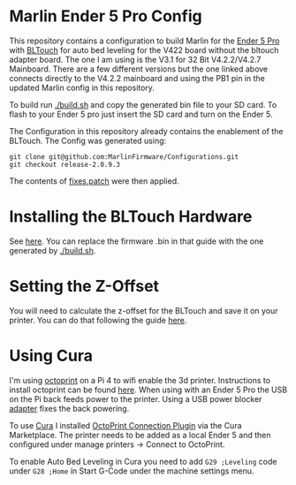 # Marlin Ender 5 Pro Config

This repository contains a configuration to build Marlin for the [Ender 5 Pro](https://www.creality.com/goods-detail/ender-5-pro-3d-printer) with [BLTouch](https://www.amazon.co.uk/dp/B08S2YTQJY) for auto bed leveling for the V422 board without the bltouch adapter board. The one I am using is the V3.1 for 32 Bit V4.2.2/V4.2.7 Mainboard. There are a few different versions but the one linked above connects directly to the V4.2.2 mainboard and using the PB1 pin in the updated Marlin config in this repository.

To build run [./build.sh](build.sh) and copy the generated bin file to your SD card. 
To flash to your Ender 5 pro just insert the SD card and turn on the Ender 5.

The Configuration in this repository already contains the enablement of the BLTouch. The Config was generated using: 

``` 
git clone git@github.com:MarlinFirmware/Configurations.git
git checkout release-2.0.9.3
```

The contents of [fixes.patch](fixes.patch) were then applied.

# Installing the BLTouch Hardware

See [here](https://www.crealityexperts.com/installing-bltouch-ender-5-pro). You can replace the firmware .bin in that guide with the one generated by [./build.sh](build.sh).

# Setting the Z-Offset

You will need to calculate the z-offset for the BLTouch and save it on your printer. You can do that following the guide  [here](https://makemendel.com/marlin-z-offset/).


# Using Cura

I'm using [octoprint](https://octoprint.org/) on a Pi 4 to wifi enable the 3d printer. Instructions to install octoprint can be found [here](https://octoprint.org/download/). When using with an Ender 5 Pro the USB on the Pi back feeds power to the printer. Using a USB power blocker [adapter](https://www.amazon.co.uk/PortaPow-USB-Power-Blocker-Cased/dp/B094FYL9QT) fixes the back powering.

To use [Cura](https://ultimaker.com/software/ultimaker-cura) I installed [OctoPrint Connection Plugin](https://marketplace.ultimaker.com/app/cura/plugins/fieldofview/OctoPrintPlugin) via the Cura Marketplace. The printer needs to be added as a local Ender 5 and then configured under manage printers -> Connect to OctoPrint.

To enable Auto Bed Leveling in Cura you need to add `G29 ;Leveling` code under `G28 ;Home` in Start G-Code under the machine settings menu.
